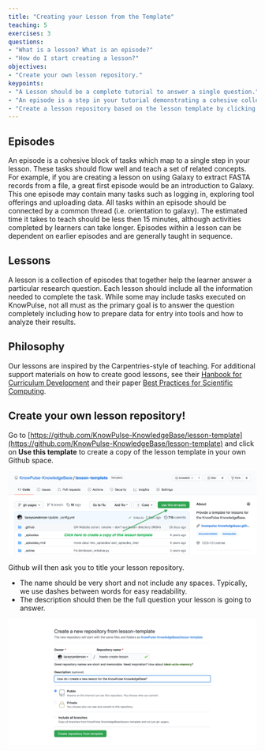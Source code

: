 ```yaml
---
title: "Creating your Lesson from the Template"
teaching: 5
exercises: 3
questions:
- "What is a lesson? What is an episode?"
- "How do I start creating a lesson?"
objectives:
- "Create your own lesson repository."
keypoints:
- "A Lesson should be a complete tutorial to answer a single question."
- "An episode is a step in your tutorial demonstrating a cohesive collection of tasks."
- "Create a lesson repository based on the lesson template by clicking **Use this template**."
---
```


## Episodes

An episode is a cohesive block of tasks which map to a single step in your lesson. These tasks should flow well and teach a set of related concepts. For example, if you are creating a lesson on using Galaxy to extract FASTA records from a file, a great first episode would be an introduction to Galaxy. This one episode may contain many tasks such as logging in, exploring tool offerings and uploading data. All tasks within an episode should be connected by a common thread (i.e. orientation to galaxy). The estimated time it takes to teach should be less then 15 minutes, although activities completed by learners can take longer. Episodes within a lesson can be dependent on earlier episodes and are generally taught in sequence.

## Lessons

A lesson is a collection of episodes that together help the learner answer a particular research question. Each lesson should include all the information needed to complete the task. While some may include tasks executed on KnowPulse, not all must as the primary goal is to answer the question completely including how to prepare data for entry into tools and how to analyze their results.

## Philosophy

Our lessons are inspired by the Carpentries-style of teaching. For additional support materials on how to create good lessons, see their [Hanbook for Curriculum Development](https://carpentries.github.io/curriculum-development/) and their paper [Best Practices for Scientific Computing](http://journals.plos.org/plosbiology/article?id=10.1371/journal.pbio.1001745).

## Create your own lesson repository!

Go to [https://github.com/KnowPulse-KnowledgeBase/lesson-template](https://github.com/KnowPulse-KnowledgeBase/lesson-template) and click on **Use this template** to create a copy of the lesson template in your own Github space.

![Screenshot of lesson-template](../fig/create_lesson-step1-1.png)

Github will then ask you to title your lesson repository.

- The name should be very short and not include any spaces. Typically, we use dashes between words for easy readability.
- The description should then be the full question your lesson is going to answer.

![Screenshot of repository creation](../fig/create_lesson-step1-2.png)

